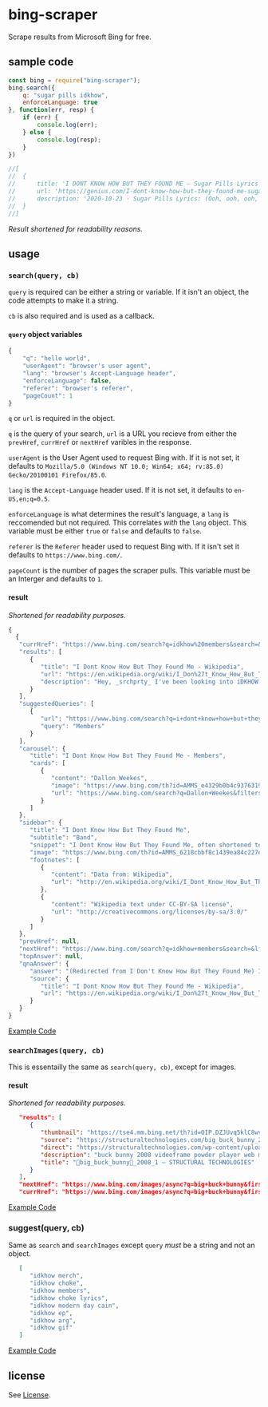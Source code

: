 # bing-scraper
Scrape results from Microsoft Bing for free.

## sample code
```js
const bing = require("bing-scraper");
bing.search({
    q: "sugar pills idkhow",
    enforceLanguage: true  
}, function(err, resp) {
    if (err) {
        console.log(err);
    } else {
        console.log(resp);
    }
})

//[
//  {
//      title: 'I DONT KNOW HOW BUT THEY FOUND ME – Sugar Pills Lyrics | …',
//      url: 'https://genius.com/I-dont-know-how-but-they-found-me-sugar-pills-lyrics',
//      description: '2020-10-23 · Sugar Pills Lyrics: (Ooh, ooh, ooh, ooh, ooh, ooh) / (Ooh, ooh, ooh, ooh, ooh, ooh) / (Ooh, ooh, ooh, ooh, ooh, ooh) / (Ooh, ooh, ooh, ooh) / I take one to make me feel better / I take two despite...'
//  }
//]
```

*Result shortened for readability reasons.*

## usage

### ``search(query, cb)``

``query`` is required can be either a string or variable. If it isn't an object, the code attempts to make it a string.

``cb`` is also required and is used as a callback.

#### ``query`` object variables

```js
{
    "q": "hello world",
    "userAgent": "browser's user agent",
    "lang": "browser's Accept-Language header",
    "enforceLanguage": false,
    "referer": "browser's referer",
    "pageCount": 1
}
```

``q`` or ``url`` is required in the object.

``q`` is the query of your search, ``url`` is a URL you recieve from either the ``prevHref``, ``currHref`` or ``nextHref`` varibles in the response.

``userAgent`` is the User Agent used to request Bing with. If it is not set, it defaults to ``Mozilla/5.0 (Windows NT 10.0; Win64; x64; rv:85.0) Gecko/20100101 Firefox/85.0``.

``lang`` is the ``Accept-Language`` header used. If it is not set, it defaults to ``en-US,en;q=0.5``.

``enforceLanguage`` is what determines the result's language, a ``lang`` is reccomended but not required. This correlates *with* the ``lang`` object. This variable must be either ``true`` or ``false`` and defaults to ``false``.

``referer`` is the ``Referer`` header used to request Bing with. If it isn't set it defaults to ``https://www.bing.com/``.

``pageCount`` is the number of pages the scraper pulls. This variable must be an Interger and defaults to ``1``.

#### result

*Shortened for readability purposes.*

```js
{
  {
   "currHref": "https://www.bing.com/search?q=idkhow%20members&search=&lf=1&form=QBLH",
   "results": [
      {
         "title": "I Dont Know How But They Found Me - Wikipedia",
         "url": "https://en.wikipedia.org/wiki/I_Don%27t_Know_How_But_They_Found_Me#:~:text=%28Redirected%20from%20I%20Don%27t%20Know%20How%20But%20They,and%20bassist%20Dallon%20Weekes%20and%20drummer%20Ryan%20Seaman.",
         "description": "Hey, _srchprty_ I've been looking into iDKHOW and Tellexx. Information is really scarce. Any time I find something that could be relevant, it seems to vanish. And I swear I've seen that white figure before... tellexxcorp WROTE ON JUNE 24, 1996 AT 8:46 PM: In accordance with Section 512(f) of the DMCA, this page has been shut down due to false ..."
      }
   ],
   "suggestedQueries": [
      {
         "url": "https://www.bing.com/search?q=i+dont+know+how+but+they+found+me+members&filters=dtbk:\"MjExNjEwNDk5IWtnX3Y0X21lbWJlcnMha2dfdjRfbWVtYmVycyEzMTdkM2IxOS03ZjgzLTQ2OGEtODRiYy0zNzZlNGVjZTg2ZGI=\"&FORM=DEPNAV",
         "query": "Members"
      }
   ],
   "carousel": {
      "title": "I Dont Know How But They Found Me - Members",
      "cards": [
         {
            "content": "Dallon Weekes",
            "image": "https://www.bing.com/th?id=AMMS_e4329b0b4c9376319abba997f0c1d2c6&w=60&h=60&c=12&rs=1&qlt=80&cdv=1&rf=Placeholder-Person_60x60.png&pid=16.2",
            "url": "https://www.bing.com/search?q=Dallon+Weekes&filters=ufn%3a%22Dallon+Weekes%22+sid%3a%22449be3c0-84e6-13a9-840d-174cac003f05%22+catguid%3a%22317d3b19-7f83-468a-84bc-376e4ece86db_f9b60a0f%22+segment%3a%22generic.carousel%22+secq%3a%22idkhow+members%22+supwlcar%3a%220%22+segtype%3a%22QXJ0aXN0LFNvY2lhbEFjdGl2ZQ%3d%3d%22+ctype%3a%220%22+mltype%3a%220%22+eltypedim1%3a%22Artist%22&FORM=SNAPCR"
         }
      ]
   },
   "sidebar": {
      "title": "I Dont Know How But They Found Me",
      "subtitle": "Band",
      "snippet": "I Dont Know How But They Found Me, often shortened to IDKHow, is an American musical duo based in Salt Lake City, Utah and formed in 2016. The band consists of lead vocalist and bassist Dallon Weekes and drummer Ryan Seaman. Before signing with Fearless Records, the duo was described as \"the hottest unsigned band in the world\" on the cover of Rock Sound in March 2018.",
      "image": "https://www.bing.com/th?id=AMMS_6218cbbf8c1439ea84c227e2ad200c35&w=110&h=110&c=7&rs=1&qlt=80&pcl=f9f9f9&cdv=1&pid=16.1",
      "footnotes": [
         {
            "content": "Data from: Wikipedia",
            "url": "http://en.wikipedia.org/wiki/I_Dont_Know_How_But_They_Found_Me"
         },
         {
            "content": "Wikipedia text under CC-BY-SA license",
            "url": "http://creativecommons.org/licenses/by-sa/3.0/"
         }
      ]
   },
   "prevHref": null,
   "nextHref": "https://www.bing.com/search?q=idkhow+members&search=&lf=1&first=5&FORM=PORE",
   "topAnswer": null,
   "qnaAnswer": {
      "answer": "(Redirected from I Don't Know How But They Found Me) I Dont Know How But They Found Me (stylized in all caps), often shortened to IDKHow (stylized as iDKHOW), is an American musical duo based in Salt Lake City, Utah and formed in 2016. The band consists of lead vocalist and bassist Dallon Weekes and drummer Ryan Seaman.",
      "source": {
         "title": "I Dont Know How But They Found Me - Wikipedia",
         "url": "https://en.wikipedia.org/wiki/I_Don%27t_Know_How_But_They_Found_Me#:~:text=%28Redirected%20from%20I%20Don%27t%20Know%20How%20But%20They,and%20bassist%20Dallon%20Weekes%20and%20drummer%20Ryan%20Seaman."
      }
   }
}
```

[Example Code](tests/scrape.js)

### ``searchImages(query, cb)``

This is essentailly the same as ``search(query, cb)``, except for images.

#### result

*Shortened for readability purposes.*

```json
   "results": [
      {
         "thumbnail": "https://tse4.mm.bing.net/th?id=OIP.DZJUvq5klC8wvwYyngEwiAHaEK&pid=15.1",
         "source": "https://structuraltechnologies.com/big_buck_bunny_2008_1/",
         "direct": "https://structuraltechnologies.com/wp-content/uploads/2013/04/big_buck_bunny_2008_1.jpg",
         "description": "buck bunny 2008 videoframe powder player web mplayer tuxarena canto",
         "title": "big_buck_bunny_2008_1 – STRUCTURAL TECHNOLOGIES"
      }
   ],
   "nextHref": "https://www.bing.com/images/async?q=big+buck+bunny&first=134&count=35&cw=1024&ch=768&relp=35&tsc=ImageBasicHover&datsrc=I&layout=RowBased_Landscape&mmasync=1&dgState=x*336_y*1744_h*182_c*1_i*71_r*19",
   "currHref": "https://www.bing.com/images/async?q=big+buck+bunny&first=64&count=35&cw=1024&ch=768&relp=35&tsc=ImageBasicHover&datsrc=I&layout=RowBased_Landscape&relo=2&relr=8&rely=1347&mmasync=1&dgState=x*0_y*0_h*0_c*4_i*36_r*9"
```

[Example Code](tests/scrapeImages.js)

### suggest(query, cb)

Same as ``search`` and ``searchImages`` except ``query`` *must* be a string and not an object.

```json
   [
      "idkhow merch",
      "idkhow choke",
      "idkhow members",
      "idkhow choke lyrics",
      "idkhow modern day cain",
      "idkhow ep",
      "idkhow arg",
      "idkhow gif"
   ]
```

[Example Code](tests/scrapeSuggestions.js)

## license

See [License](LICENSE).